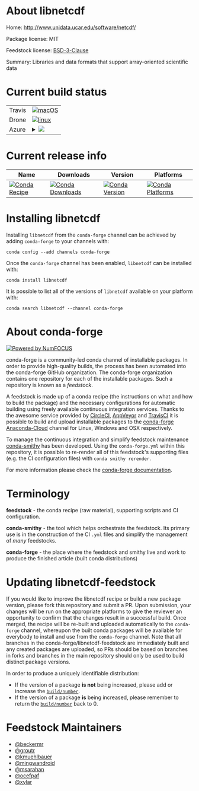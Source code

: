 About libnetcdf
===============

Home: http://www.unidata.ucar.edu/software/netcdf/

Package license: MIT

Feedstock license: [BSD-3-Clause](https://github.com/conda-forge/libnetcdf-feedstock/blob/master/LICENSE.txt)

Summary: Libraries and data formats that support array-oriented scientific data

Current build status
====================


<table><tr>
    <td>Travis</td>
    <td>
      <a href="https://travis-ci.com/conda-forge/libnetcdf-feedstock">
        <img alt="macOS" src="https://img.shields.io/travis/com/conda-forge/libnetcdf-feedstock/master.svg?label=macOS">
      </a>
    </td>
  </tr><tr>
    <td>Drone</td>
    <td>
      <a href="https://cloud.drone.io/conda-forge/libnetcdf-feedstock">
        <img alt="linux" src="https://img.shields.io/drone/build/conda-forge/libnetcdf-feedstock/master.svg?label=Linux">
      </a>
    </td>
  </tr>
    
  <tr>
    <td>Azure</td>
    <td>
      <details>
        <summary>
          <a href="https://dev.azure.com/conda-forge/feedstock-builds/_build/latest?definitionId=556&branchName=master">
            <img src="https://dev.azure.com/conda-forge/feedstock-builds/_apis/build/status/libnetcdf-feedstock?branchName=master">
          </a>
        </summary>
        <table>
          <thead><tr><th>Variant</th><th>Status</th></tr></thead>
          <tbody><tr>
              <td>linux_64_mpimpichtarget_platformlinux-64</td>
              <td>
                <a href="https://dev.azure.com/conda-forge/feedstock-builds/_build/latest?definitionId=556&branchName=master">
                  <img src="https://dev.azure.com/conda-forge/feedstock-builds/_apis/build/status/libnetcdf-feedstock?branchName=master&jobName=linux&configuration=linux_64_mpimpichtarget_platformlinux-64" alt="variant">
                </a>
              </td>
            </tr><tr>
              <td>linux_64_mpinompitarget_platformlinux-64</td>
              <td>
                <a href="https://dev.azure.com/conda-forge/feedstock-builds/_build/latest?definitionId=556&branchName=master">
                  <img src="https://dev.azure.com/conda-forge/feedstock-builds/_apis/build/status/libnetcdf-feedstock?branchName=master&jobName=linux&configuration=linux_64_mpinompitarget_platformlinux-64" alt="variant">
                </a>
              </td>
            </tr><tr>
              <td>linux_64_mpiopenmpitarget_platformlinux-64</td>
              <td>
                <a href="https://dev.azure.com/conda-forge/feedstock-builds/_build/latest?definitionId=556&branchName=master">
                  <img src="https://dev.azure.com/conda-forge/feedstock-builds/_apis/build/status/libnetcdf-feedstock?branchName=master&jobName=linux&configuration=linux_64_mpiopenmpitarget_platformlinux-64" alt="variant">
                </a>
              </td>
            </tr><tr>
              <td>linux_aarch64_mpimpichtarget_platformlinux-aarch64</td>
              <td>
                <a href="https://dev.azure.com/conda-forge/feedstock-builds/_build/latest?definitionId=556&branchName=master">
                  <img src="https://dev.azure.com/conda-forge/feedstock-builds/_apis/build/status/libnetcdf-feedstock?branchName=master&jobName=linux&configuration=linux_aarch64_mpimpichtarget_platformlinux-aarch64" alt="variant">
                </a>
              </td>
            </tr><tr>
              <td>linux_aarch64_mpinompitarget_platformlinux-aarch64</td>
              <td>
                <a href="https://dev.azure.com/conda-forge/feedstock-builds/_build/latest?definitionId=556&branchName=master">
                  <img src="https://dev.azure.com/conda-forge/feedstock-builds/_apis/build/status/libnetcdf-feedstock?branchName=master&jobName=linux&configuration=linux_aarch64_mpinompitarget_platformlinux-aarch64" alt="variant">
                </a>
              </td>
            </tr><tr>
              <td>linux_aarch64_mpiopenmpitarget_platformlinux-aarch64</td>
              <td>
                <a href="https://dev.azure.com/conda-forge/feedstock-builds/_build/latest?definitionId=556&branchName=master">
                  <img src="https://dev.azure.com/conda-forge/feedstock-builds/_apis/build/status/libnetcdf-feedstock?branchName=master&jobName=linux&configuration=linux_aarch64_mpiopenmpitarget_platformlinux-aarch64" alt="variant">
                </a>
              </td>
            </tr><tr>
              <td>linux_ppc64le_mpimpichtarget_platformlinux-ppc64le</td>
              <td>
                <a href="https://dev.azure.com/conda-forge/feedstock-builds/_build/latest?definitionId=556&branchName=master">
                  <img src="https://dev.azure.com/conda-forge/feedstock-builds/_apis/build/status/libnetcdf-feedstock?branchName=master&jobName=linux&configuration=linux_ppc64le_mpimpichtarget_platformlinux-ppc64le" alt="variant">
                </a>
              </td>
            </tr><tr>
              <td>linux_ppc64le_mpinompitarget_platformlinux-ppc64le</td>
              <td>
                <a href="https://dev.azure.com/conda-forge/feedstock-builds/_build/latest?definitionId=556&branchName=master">
                  <img src="https://dev.azure.com/conda-forge/feedstock-builds/_apis/build/status/libnetcdf-feedstock?branchName=master&jobName=linux&configuration=linux_ppc64le_mpinompitarget_platformlinux-ppc64le" alt="variant">
                </a>
              </td>
            </tr><tr>
              <td>linux_ppc64le_mpiopenmpitarget_platformlinux-ppc64le</td>
              <td>
                <a href="https://dev.azure.com/conda-forge/feedstock-builds/_build/latest?definitionId=556&branchName=master">
                  <img src="https://dev.azure.com/conda-forge/feedstock-builds/_apis/build/status/libnetcdf-feedstock?branchName=master&jobName=linux&configuration=linux_ppc64le_mpiopenmpitarget_platformlinux-ppc64le" alt="variant">
                </a>
              </td>
            </tr><tr>
              <td>osx_64_mpimpichtarget_platformosx-64</td>
              <td>
                <a href="https://dev.azure.com/conda-forge/feedstock-builds/_build/latest?definitionId=556&branchName=master">
                  <img src="https://dev.azure.com/conda-forge/feedstock-builds/_apis/build/status/libnetcdf-feedstock?branchName=master&jobName=osx&configuration=osx_64_mpimpichtarget_platformosx-64" alt="variant">
                </a>
              </td>
            </tr><tr>
              <td>osx_64_mpinompitarget_platformosx-64</td>
              <td>
                <a href="https://dev.azure.com/conda-forge/feedstock-builds/_build/latest?definitionId=556&branchName=master">
                  <img src="https://dev.azure.com/conda-forge/feedstock-builds/_apis/build/status/libnetcdf-feedstock?branchName=master&jobName=osx&configuration=osx_64_mpinompitarget_platformosx-64" alt="variant">
                </a>
              </td>
            </tr><tr>
              <td>osx_64_mpiopenmpitarget_platformosx-64</td>
              <td>
                <a href="https://dev.azure.com/conda-forge/feedstock-builds/_build/latest?definitionId=556&branchName=master">
                  <img src="https://dev.azure.com/conda-forge/feedstock-builds/_apis/build/status/libnetcdf-feedstock?branchName=master&jobName=osx&configuration=osx_64_mpiopenmpitarget_platformosx-64" alt="variant">
                </a>
              </td>
            </tr><tr>
              <td>win_64_target_platformwin-64</td>
              <td>
                <a href="https://dev.azure.com/conda-forge/feedstock-builds/_build/latest?definitionId=556&branchName=master">
                  <img src="https://dev.azure.com/conda-forge/feedstock-builds/_apis/build/status/libnetcdf-feedstock?branchName=master&jobName=win&configuration=win_64_target_platformwin-64" alt="variant">
                </a>
              </td>
            </tr>
          </tbody>
        </table>
      </details>
    </td>
  </tr>
</table>

Current release info
====================

| Name | Downloads | Version | Platforms |
| --- | --- | --- | --- |
| [![Conda Recipe](https://img.shields.io/badge/recipe-libnetcdf-green.svg)](https://anaconda.org/conda-forge/libnetcdf) | [![Conda Downloads](https://img.shields.io/conda/dn/conda-forge/libnetcdf.svg)](https://anaconda.org/conda-forge/libnetcdf) | [![Conda Version](https://img.shields.io/conda/vn/conda-forge/libnetcdf.svg)](https://anaconda.org/conda-forge/libnetcdf) | [![Conda Platforms](https://img.shields.io/conda/pn/conda-forge/libnetcdf.svg)](https://anaconda.org/conda-forge/libnetcdf) |

Installing libnetcdf
====================

Installing `libnetcdf` from the `conda-forge` channel can be achieved by adding `conda-forge` to your channels with:

```
conda config --add channels conda-forge
```

Once the `conda-forge` channel has been enabled, `libnetcdf` can be installed with:

```
conda install libnetcdf
```

It is possible to list all of the versions of `libnetcdf` available on your platform with:

```
conda search libnetcdf --channel conda-forge
```


About conda-forge
=================

[![Powered by NumFOCUS](https://img.shields.io/badge/powered%20by-NumFOCUS-orange.svg?style=flat&colorA=E1523D&colorB=007D8A)](http://numfocus.org)

conda-forge is a community-led conda channel of installable packages.
In order to provide high-quality builds, the process has been automated into the
conda-forge GitHub organization. The conda-forge organization contains one repository
for each of the installable packages. Such a repository is known as a *feedstock*.

A feedstock is made up of a conda recipe (the instructions on what and how to build
the package) and the necessary configurations for automatic building using freely
available continuous integration services. Thanks to the awesome service provided by
[CircleCI](https://circleci.com/), [AppVeyor](https://www.appveyor.com/)
and [TravisCI](https://travis-ci.com/) it is possible to build and upload installable
packages to the [conda-forge](https://anaconda.org/conda-forge)
[Anaconda-Cloud](https://anaconda.org/) channel for Linux, Windows and OSX respectively.

To manage the continuous integration and simplify feedstock maintenance
[conda-smithy](https://github.com/conda-forge/conda-smithy) has been developed.
Using the ``conda-forge.yml`` within this repository, it is possible to re-render all of
this feedstock's supporting files (e.g. the CI configuration files) with ``conda smithy rerender``.

For more information please check the [conda-forge documentation](https://conda-forge.org/docs/).

Terminology
===========

**feedstock** - the conda recipe (raw material), supporting scripts and CI configuration.

**conda-smithy** - the tool which helps orchestrate the feedstock.
                   Its primary use is in the construction of the CI ``.yml`` files
                   and simplify the management of *many* feedstocks.

**conda-forge** - the place where the feedstock and smithy live and work to
                  produce the finished article (built conda distributions)


Updating libnetcdf-feedstock
============================

If you would like to improve the libnetcdf recipe or build a new
package version, please fork this repository and submit a PR. Upon submission,
your changes will be run on the appropriate platforms to give the reviewer an
opportunity to confirm that the changes result in a successful build. Once
merged, the recipe will be re-built and uploaded automatically to the
`conda-forge` channel, whereupon the built conda packages will be available for
everybody to install and use from the `conda-forge` channel.
Note that all branches in the conda-forge/libnetcdf-feedstock are
immediately built and any created packages are uploaded, so PRs should be based
on branches in forks and branches in the main repository should only be used to
build distinct package versions.

In order to produce a uniquely identifiable distribution:
 * If the version of a package **is not** being increased, please add or increase
   the [``build/number``](https://conda.io/docs/user-guide/tasks/build-packages/define-metadata.html#build-number-and-string).
 * If the version of a package **is** being increased, please remember to return
   the [``build/number``](https://conda.io/docs/user-guide/tasks/build-packages/define-metadata.html#build-number-and-string)
   back to 0.

Feedstock Maintainers
=====================

* [@beckermr](https://github.com/beckermr/)
* [@groutr](https://github.com/groutr/)
* [@kmuehlbauer](https://github.com/kmuehlbauer/)
* [@mingwandroid](https://github.com/mingwandroid/)
* [@msarahan](https://github.com/msarahan/)
* [@ocefpaf](https://github.com/ocefpaf/)
* [@xylar](https://github.com/xylar/)

